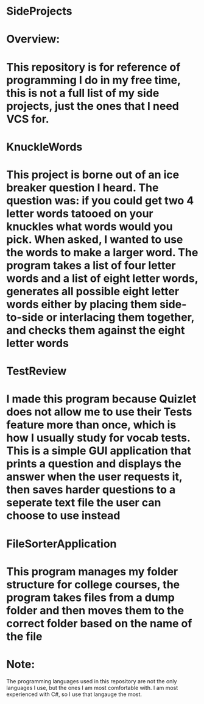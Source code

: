# SideProjects
Overview:
===============================================================================================================================================================================
This repository is for reference of programming I do in my free time, this is not a full list of my side projects, just the ones that I need VCS for.
===============================================================================================================================================================================
KnuckleWords
===============================================================================================================================================================================
This project is borne out of an ice breaker question I heard. The question was: if you could get two 4 letter words tatooed on your knuckles what words would you pick. When asked, I wanted to use the words to make a larger word. The program takes a list of four letter words and a list of eight letter words, generates all possible eight letter words either by placing them side-to-side or interlacing them together, and checks them against the eight letter words
===============================================================================================================================================================================
TestReview
===============================================================================================================================================================================
I made this program because Quizlet does not allow me to use their Tests feature more than once, which is how I usually study for vocab tests. This is a simple GUI application that prints a question and displays the answer when the user requests it, then saves harder questions to a seperate text file the user can choose to use instead
===============================================================================================================================================================================
FileSorterApplication
===============================================================================================================================================================================
This program manages my folder structure for college courses, the program takes files from a dump folder and then moves them to the correct folder based on the name of the file
===============================================================================================================================================================================
Note:
===============================================================================================================================================================================
The programming languages used in this repository are not the only languages I use, but the ones I am most comfortable with. I am most experienced with C#, so I use that langauge the most.

